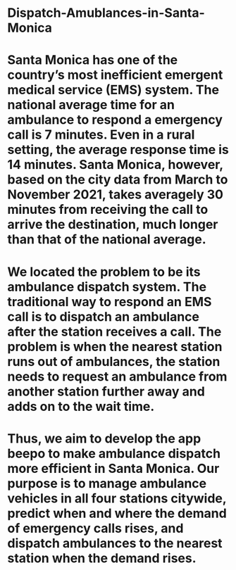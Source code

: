 # Dispatch-Amublances-in-Santa-Monica
# Santa Monica has one of the country’s most inefficient emergent medical service (EMS) system. The national average time for an ambulance to respond a emergency call is 7 minutes. Even in a rural setting, the average response time is 14 minutes. Santa Monica, however, based on the city data from March to November 2021, takes averagely 30 minutes from receiving the call to arrive the destination, much longer than that of the national average.

# We located the problem to be its ambulance dispatch system. The traditional way to respond an EMS call is to dispatch an ambulance after the station receives a call. The problem is when the nearest station runs out of ambulances, the station needs to request an ambulance from another station further away and adds on to the wait time.

# Thus, we aim to develop the app beepo to make ambulance dispatch more efficient in Santa Monica. Our purpose is to manage ambulance vehicles in all four stations citywide, predict when and where the demand of emergency calls rises, and dispatch ambulances to the nearest station when the demand rises.
